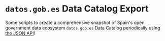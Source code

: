 # `datos.gob.es` Data Catalog Export

Some scripts to create a comprehensive snapshot of Spain's open government data ecosystem `datos.gob.es` Data Catalog periodically using [the JSON API](https://datos.gob.es/en/accessible-apidata)!
